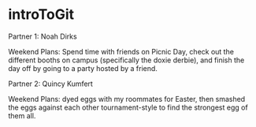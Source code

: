 # introToGit

Partner 1: Noah Dirks

Weekend Plans: Spend time with friends on Picnic Day, check out the different booths on campus (specifically the doxie derbie), and finish the day off by going to a party hosted by a friend. 

Partner 2: Quincy Kumfert

Weekend Plans: dyed eggs with my roommates for Easter, then smashed the eggs against each other tournament-style to find the strongest egg of them all.